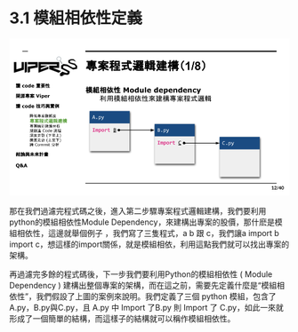 # 3.1 模組相依性定義

![](../.gitbook/assets/coscup-versionpython-kai-yuan-ruan-ti-kao-gu-11.png)

那在我們過濾完程式碼之後，進入第二步驟專案程式邏輯建構，我們要利用python的模組相依性Module Dependency，來建構出專案的股價，那什麽是模組相依性，這邊就舉個例子 ，我們寫了三隻程式，a b 跟 c，我們讓a import b import c，想這樣的import關係，就是模組相依，利用這點我們就可以找出專案的架構。

再過濾完多餘的程式碼後，下一步我們要利用Python的模組相依性 ( Module Dependency ) 建構出整個專案的架構，而在這之前，需要先定義什麼是“模組相依性”，我們假設了上圖的案例來說明。我們定義了三個 python 模組，包含了A.py，B.py與C.py，且 A.py 中 Import 了B.py 則 Import 了 C.py，如此一來就形成了一個簡單的結構，而這樣子的結構就可以稱作模組相依性。
